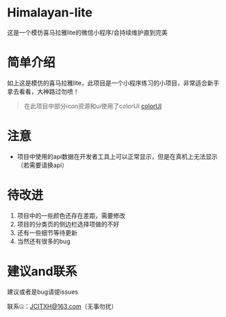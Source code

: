 # Himalayan-lite
这是一个模仿喜马拉雅lite的微信小程序/会持续维护直到完美

# 简单介绍
如上这是模仿的喜马拉雅lite，此项目是一个小程序练习的小项目，非常适合新手拿去看看，大神路过勿喷！

> 在此项目中部分icon资源和ui使用了colorUI
[colorUI](#)
# 注意

* 项目中使用的api数据在开发者工具上可以正常显示，但是在真机上无法显示（若需要请换api） 


# 待改进

1. 项目中的一些颜色还存在差距，需要修改
2. 项目的分类页的侧边栏选择项做的不好
3. 还有一些细节等待更新
4. 当然还有很多的bug

# 建议and联系

建议或者是bug请提issues

联系🤐：JCITXH@163.com（无事勿扰）

